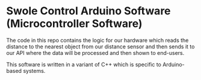 # Swole Control Arduino Software (Microcontroller Software)

The code in this repo contains the logic for our hardware which reads the distance to the nearest object from our distance sensor and then sends it to our API where the data will be processed and then shown to end-users. 

This software is written in a variant of C++ which is specific to Arduino-based systems.
